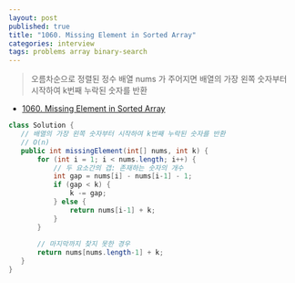 ```yaml
---
layout: post
published: true
title: "1060. Missing Element in Sorted Array"
categories: interview
tags: problems array binary-search
---
```


> 오름차순으로 정렬된 정수 배열 nums 가 주어지면 배열의 가장 왼쪽 숫자부터 시작하여 k번째 누락된 숫자를 반환  

- [1060. Missing Element in Sorted Array](https://leetcode.com/problems/missing-element-in-sorted-array/)

 ```java
class Solution {
    // 배열의 가장 왼쪽 숫자부터 시작하여 k번째 누락된 숫자를 반환
    // O(n)
    public int missingElement(int[] nums, int k) {
        for (int i = 1; i < nums.length; i++) {
            // 두 요소간의 갭: 존재하는 숫자의 개수
            int gap = nums[i] - nums[i-1] - 1;
            if (gap < k) {
                k -= gap;
            } else {
                return nums[i-1] + k;
            }
        }
        
        // 마지막까지 찾지 못한 경우
        return nums[nums.length-1] + k;
    }
}
```